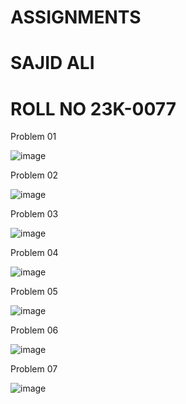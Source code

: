 # ASSIGNMENTS
# SAJID ALI
# ROLL NO 23K-0077

Problem 01

![image](https://github.com/sajid120011/sajid120011/assets/143250237/0934ad72-bddc-4766-88b6-2ad94a3440ac)

Problem 02

![image](https://github.com/sajid120011/sajid120011/assets/143250237/069c1c1f-cc1f-421e-a4ae-65bc55130956)

Problem 03

![image](https://github.com/sajid120011/sajid120011/assets/143250237/facdb535-6016-4eb9-9113-ec3342c6a18a)

Problem 04

![image](https://github.com/sajid120011/sajid120011/assets/143250237/aa73cf8b-6a00-412b-a2ef-7bc3b049f407)

Problem 05

![image](https://github.com/sajid120011/sajid120011/assets/143250237/08d81983-2ca3-485b-854f-d179222c53fb)

Problem 06

![image](https://github.com/sajid120011/sajid120011/assets/143250237/004b7ea4-4bec-4cbe-82e4-316181afbf23)

Problem 07

![image](https://github.com/sajid120011/sajid120011/assets/143250237/325684b7-1b7e-4a5a-9fbd-ab275399d7d3)
